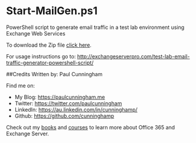 # Start-MailGen.ps1
PowerShell script to generate email traffic in a test lab environment using Exchange Web Services

To download the Zip file [click here](https://github.com/cunninghamp/Start-MailGen.ps1/blob/master/Start-MailGen.zip?raw=true).

For usage instructions go to:
http://exchangeserverpro.com/test-lab-email-traffic-generator-powershell-script/

##Credits
Written by: Paul Cunningham

Find me on:

* My Blog:	https://paulcunningham.me
* Twitter:	https://twitter.com/paulcunningham
* LinkedIn:	https://au.linkedin.com/in/cunninghamp/
* Github:	https://github.com/cunninghamp

Check out my [books](https://paulcunningham.me/books/) and [courses](https://paulcunningham.me/training/) to learn more about Office 365 and Exchange Server.
